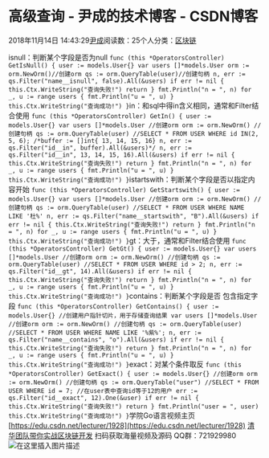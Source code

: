 
# 高级查询 - 尹成的技术博客 - CSDN博客

2018年11月14日 14:43:29[尹成](https://me.csdn.net/yincheng01)阅读数：25个人分类：[区块链](https://blog.csdn.net/yincheng01/article/category/7618299)



isnull：判断某个字段是否为null
`func (this *OperatorsController) GetIsNull() {
	user := models.User{}
	var users []*models.User
	orm := orm.NewOrm()//创建orm
	qs := orm.QueryTable(user)//创建句柄
	n, err := qs.Filter("name__isnull", false).All(&users)
	if err != nil {
		this.Ctx.WriteString("查询失败!")
		return
	}
	fmt.Println("n = ", n)
	for _, u := range users {
		fmt.Println("u = ", u)
	}
	this.Ctx.WriteString("查询成功!")
}`in：和sql中得in含义相同，通常和Filter结合使用
`func (this *OperatorsController) GetIn() {
	user := models.User{}
	var users []*models.User
	//创建orm
	orm := orm.NewOrm()
	//创建句柄
	qs := orm.QueryTable(user)
	//SELECT * FROM USER WHERE id IN(2, 5, 6);
	/*buffer := []int{ 13, 14, 15, 16}
	n, err := qs.Filter("id__in", buffer).All(&users)*/
	n, err := qs.Filter("id__in", 13, 14, 15, 16).All(&users)
	if err != nil {
		this.Ctx.WriteString("查询失败!")
		return
	}
	fmt.Println("n = ", n)
	for _, u := range users {
		fmt.Println("u = ", u)
	}
	this.Ctx.WriteString("查询成功!")
}`istartswith：判断某个字段是否以指定内容开始
`func (this *OperatorsController) GetStartswith() {
	user := models.User{}
	var users []*models.User
	//创建orm
	orm := orm.NewOrm()
	//创建句柄
	qs := orm.QueryTable(user)
	//SELECT * FROM USER WHERE NAME LIKE '杜%'
	n, err := qs.Filter("name__startswith", "B").All(&users)
	if err != nil {
		this.Ctx.WriteString("查询失败!")
		return
	}
	fmt.Println("n = ", n)
	for _, u := range users {
		fmt.Println("u = ", u)
	}
	this.Ctx.WriteString("查询成功!")
}`gt：大于，通常和Filter结合使用
`func (this *OperatorsController) GetGt() {
	user := models.User{}
	var users []*models.User
	//创建orm
	orm := orm.NewOrm()
	//创建句柄
	qs := orm.QueryTable(user)
	//SELECT * FROM USER WHERE id > 2;
	n, err := qs.Filter("id__gt", 14).All(&users)
	if err != nil {
		this.Ctx.WriteString("查询失败!")
		return
	}
	fmt.Println("n = ", n)
	for _, u := range users {
		fmt.Println("u = ", u)
	}
	this.Ctx.WriteString("查询成功!")
}`contains：判断某个字段是否 包含指定字段
`func (this *OperatorsController) GetContains() {
	user := models.User{}
	//创建用户指针切片，用于存储查询结果
	var users []*models.User
	//创建orm
	orm := orm.NewOrm()
	//创建句柄
	qs := orm.QueryTable(user)
	//SELECT * FROM USER WHERE NAME LIKE '%紫%';
	n, err := qs.Filter("name__contains", "o").All(&users)
	if err != nil {
		this.Ctx.WriteString("查询失败!")
		return
	}
	fmt.Println("n = ", n)
	for _, u := range users {
		fmt.Println("u = ", u)
	}
	this.Ctx.WriteString("查询成功!")
}`exact：对某个条件取反
`func (this *OperatorsController) GetExact() {
	user := models.User{}
	//创建orm
	orm := orm.NewOrm()
	//创建句柄
	qs := orm.QueryTable("user")
	//SELECT * FROM USER WHERE id = 7;
	//在user表中查询id等于12的用户
	err := qs.Filter("id__exact", 12).One(&user)
	if err != nil {
		this.Ctx.WriteString("查询失败!")
		return
	}
	fmt.Println("user = ", user)
	this.Ctx.WriteString("查询成功!")
}`学院Go语言视频主页
[https://edu.csdn.net/lecturer/1928](https://edu.csdn.net/lecturer/1928)
[清华团队带你实战区块链开发](https://ke.qq.com/course/344443?tuin=3d17195d)
扫码获取海量视频及源码   QQ群：721929980
![在这里插入图片描述](https://img-blog.csdnimg.cn/20181114143613461.png?x-oss-process=image/watermark,type_ZmFuZ3poZW5naGVpdGk,shadow_10,text_aHR0cHM6Ly9ibG9nLmNzZG4ubmV0L3lpbmNoZW5nMDE=,size_16,color_FFFFFF,t_70)

